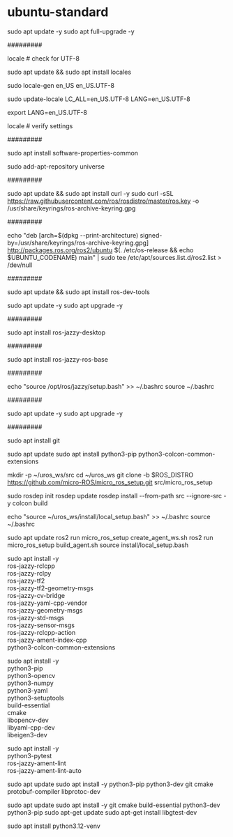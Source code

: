 # ubuntu-standard


sudo apt update -y
sudo apt full-upgrade -y

#########

locale  # check for UTF-8

sudo apt update && sudo apt install locales

sudo locale-gen en_US en_US.UTF-8

sudo update-locale LC_ALL=en_US.UTF-8 LANG=en_US.UTF-8

export LANG=en_US.UTF-8

locale  # verify settings

#########

sudo apt install software-properties-common

sudo add-apt-repository universe

#########

sudo apt update && sudo apt install curl -y
sudo curl -sSL https://raw.githubusercontent.com/ros/rosdistro/master/ros.key -o /usr/share/keyrings/ros-archive-keyring.gpg

#########

echo "deb [arch=$(dpkg --print-architecture) signed-by=/usr/share/keyrings/ros-archive-keyring.gpg] http://packages.ros.org/ros2/ubuntu $(. /etc/os-release && echo $UBUNTU_CODENAME) main" | sudo tee /etc/apt/sources.list.d/ros2.list > /dev/null

#########

sudo apt update && sudo apt install ros-dev-tools

sudo apt update -y
sudo apt upgrade -y

#########

sudo apt install ros-jazzy-desktop

#########

sudo apt install ros-jazzy-ros-base

#########

echo "source /opt/ros/jazzy/setup.bash" >> ~/.bashrc
source ~/.bashrc

#########

sudo apt update -y
sudo apt upgrade -y

#########

sudo apt install git

sudo apt update
sudo apt install python3-pip python3-colcon-common-extensions


mkdir -p ~/uros_ws/src
cd ~/uros_ws
git clone -b $ROS_DISTRO https://github.com/micro-ROS/micro_ros_setup.git src/micro_ros_setup


sudo rosdep init
rosdep update
rosdep install --from-path src --ignore-src -y
colcon build

echo "source ~/uros_ws/install/local_setup.bash" >> ~/.bashrc
source ~/.bashrc

sudo apt update
ros2 run micro_ros_setup create_agent_ws.sh
ros2 run micro_ros_setup build_agent.sh
source install/local_setup.bash

sudo apt install -y \
  ros-jazzy-rclcpp \
  ros-jazzy-rclpy \
  ros-jazzy-tf2 \
  ros-jazzy-tf2-geometry-msgs \
  ros-jazzy-cv-bridge \
  ros-jazzy-yaml-cpp-vendor \
  ros-jazzy-geometry-msgs \
  ros-jazzy-std-msgs \
  ros-jazzy-sensor-msgs \
  ros-jazzy-rclcpp-action \
  ros-jazzy-ament-index-cpp \
  python3-colcon-common-extensions


sudo apt install -y \
  python3-pip \
  python3-opencv \
  python3-numpy \
  python3-yaml \
  python3-setuptools \
  build-essential \
  cmake \
  libopencv-dev \
  libyaml-cpp-dev \
  libeigen3-dev

  sudo apt install -y \
  python3-pytest \
  ros-jazzy-ament-lint \
  ros-jazzy-ament-lint-auto


sudo apt update
sudo apt install -y python3-pip python3-dev git cmake protobuf-compiler libprotoc-dev

sudo apt update
sudo apt install -y git cmake build-essential python3-dev python3-pip
sudo apt-get update
sudo apt-get install libgtest-dev

sudo apt install python3.12-venv
